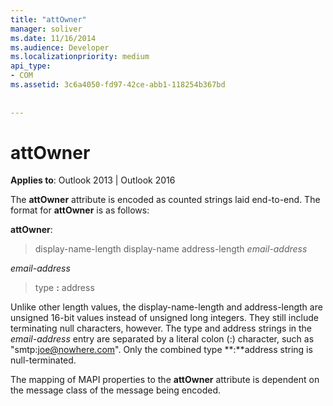 ```yaml
---
title: "attOwner"
manager: soliver
ms.date: 11/16/2014
ms.audience: Developer
ms.localizationpriority: medium
api_type:
- COM
ms.assetid: 3c6a4050-fd97-42ce-abb1-118254b367bd
 
 
---
```


# attOwner

  
  
**Applies to**: Outlook 2013 | Outlook 2016 
  
The **attOwner** attribute is encoded as counted strings laid end-to-end. The format for **attOwner** is as follows: 
  
 **attOwner**: 
  
> display-name-length display-name address-length  _email-address_
    
 _email-address_
  
> type **:** address 
    
Unlike other length values, the display-name-length and address-length are unsigned 16-bit values instead of unsigned long integers. They still include terminating null characters, however. The type and address strings in the _email-address_ entry are separated by a literal colon (:) character, such as "smtp:joe@nowhere.com". Only the combined type **:**address string is null-terminated.
  
The mapping of MAPI properties to the **attOwner** attribute is dependent on the message class of the message being encoded. 
  

